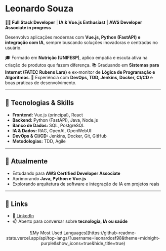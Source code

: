 # Leonardo Souza

👨‍💻 **Full Stack Developer** | **IA & Vue.js Enthusiast** | **AWS Developer Associate in progress**

Desenvolvo aplicações modernas com **Vue.js, Python (FastAPI) e integração com IA**, sempre buscando soluções inovadoras e centradas no usuário.

🎓 Formado em **Nutrição (UNIFESP)**, aplico empatia e escuta ativa na criação de produtos que fazem diferença.
📚 Graduando em **Sistemas para Internet (FATEC Rubens Lara)** e ex-monitor de **Lógica de Programação e Algoritmos**.
🚀 Experiência com **DevOps, TDD, Jenkins, Docker, CI/CD** e boas práticas de desenvolvimento.

---

## 🧠 Tecnologias & Skills

* **Frontend:** Vue.js (principal), React
* **Backend:** Python (FastAPI), Java, Node.js
* **Banco de Dados:** SQL, PostgreSQL
* **IA & Dados:** RAG, OpenAI, OpenWebUI
* **DevOps & CI/CD:** Jenkins, Docker, Git, GitHub
* **Metodologias:** TDD, Agile

---

## 🌱 Atualmente

* Estudando para **AWS Certified Developer Associate**
* Aprimorando **Java, Python e Vue.js**
* Explorando arquitetura de software e integração de IA em projetos reais

---

## 🧩 Links

* 🔗 [LinkedIn](https://www.linkedin.com/in/leonardo-sf98/)
* 📫 Aberto para conversar sobre **tecnologia, IA ou saúde**

<div align="center">
![My Most Used Languages](https://github-readme-stats.vercel.app/api/top-langs/?username=leonardosf98&theme=midnight-purple&show_icons=true&hide_title=true)
</div>
